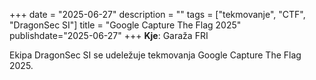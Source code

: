 +++
date = "2025-06-27"
description = ""
tags = ["tekmovanje", "CTF", "DragonSec SI"]
title = "Google Capture The Flag 2025"
publishdate="2025-06-27"
+++
**Kje**: Garaža FRI

Ekipa DragonSec SI se udeležuje tekmovanja Google Capture The Flag 2025.

<!--more-->